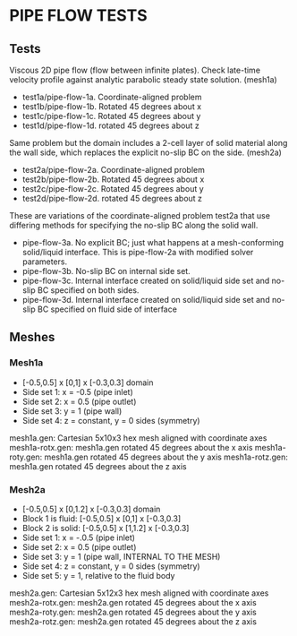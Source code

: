 PIPE FLOW TESTS
===============

## Tests

Viscous 2D pipe flow (flow between infinite plates). Check late-time
velocity profile against analytic parabolic steady state solution. (mesh1a)

* test1a/pipe-flow-1a. Coordinate-aligned problem
* test1b/pipe-flow-1b. Rotated 45 degrees about x
* test1c/pipe-flow-1c. Rotated 45 degrees about y
* test1d/pipe-flow-1d. rotated 45 degrees about z

Same problem but the domain includes a 2-cell layer of solid material along
the wall side, which replaces the explicit no-slip BC on the side. (mesh2a)

* test2a/pipe-flow-2a. Coordinate-aligned problem
* test2b/pipe-flow-2b. Rotated 45 degrees about x
* test2c/pipe-flow-2c. Rotated 45 degrees about y
* test2d/pipe-flow-2d. rotated 45 degrees about z

These are variations of the coordinate-aligned problem test2a that use differing
methods for specifying the no-slip BC along the solid wall.
* pipe-flow-3a. No explicit BC; just what happens at a mesh-conforming
  solid/liquid interface. This is pipe-flow-2a with modified solver parameters.
* pipe-flow-3b. No-slip BC on internal side set.
* pipe-flow-3c. Internal interface created on solid/liquid side set and no-slip
  BC specified on both sides.
* pipe-flow-3d. Internal interface created on solid/liquid side set and no-slip
  BC specified on fluid side of interface

Meshes
------

### Mesh1a
* [-0.5,0.5] x [0,1] x [-0.3,0.3] domain
* Side set 1: x = -0.5 (pipe inlet)
* Side set 2: x = 0.5 (pipe outlet)
* Side set 3: y = 1 (pipe wall)
* Side set 4: z = constant, y = 0 sides (symmetry)

mesh1a.gen: Cartesian 5x10x3 hex mesh aligned with coordinate axes
mesh1a-rotx.gen: mesh1a.gen rotated 45 degrees about the x axis
mesh1a-roty.gen: mesh1a.gen rotated 45 degrees about the y axis
mesh1a-rotz.gen: mesh1a.gen rotated 45 degrees about the z axis

### Mesh2a
* [-0.5,0.5] x [0,1.2] x [-0.3,0.3] domain
* Block 1 is fluid: [-0.5,0.5] x [0,1] x [-0.3,0.3]
* Block 2 is solid: [-0.5,0.5] x [1,1.2] x [-0.3,0.3]
* Side set 1: x = -.0.5 (pipe inlet)
* Side set 2: x = 0.5 (pipe outlet)
* Side set 3: y = 1 (pipe wall, INTERNAL TO THE MESH)
* Side set 4: z = constant, y = 0 sides (symmetry)
* Side set 5: y = 1, relative to the fluid body

mesh2a.gen: Cartesian 5x12x3 hex mesh aligned with coordinate axes
mesh2a-rotx.gen: mesh2a.gen rotated 45 degrees about the x axis
mesh2a-roty.gen: mesh2a.gen rotated 45 degrees about the y axis
mesh2a-rotz.gen: mesh2a.gen rotated 45 degrees about the z axis

